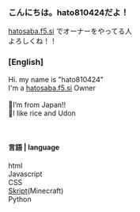 ### **こんにちは。hato810424だよ！**<br>
[hatosaba.f5.si](wiki.hatosaba.f5.si) でオーナーをやってる人<br>
よろしくね！！

### **[English]**
Hi. my name is "hato810424"<br>
I'm a [hatosaba.f5.si](wiki.hatosaba.f5.si) Owner<br>
<br>
🗾I’m from Japan!!<br>
🍙I like rice and Udon<br>

<br>

#### **言語 | language**
html<br>
Javascript<br>
CSS<br>
[Skript](https://github.com/SkriptLang/Skript/releases)(Minecraft)<br>
Python<br>
